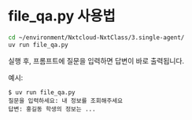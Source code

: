 # file_qa.py 사용법

```bash
cd ~/environment/Nxtcloud-NxtClass/3.single-agent/
uv run file_qa.py
```

실행 후, 프롬프트에 질문을 입력하면 답변이 바로 출력됩니다.

예시:

```
$ uv run file_qa.py
질문을 입력하세요: 내 정보를 조회해주세요
답변: 홍길동 학생의 정보는 ...
```
